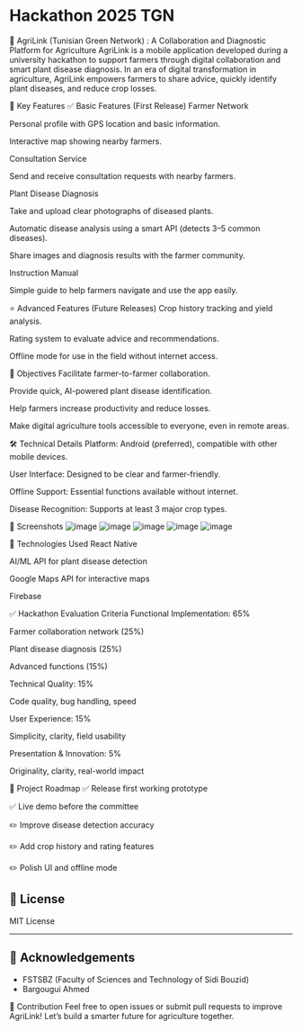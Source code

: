 # Hackathon 2025 TGN
📱 AgriLink (Tunisian Green Network) : A Collaboration and Diagnostic Platform for Agriculture
AgriLink is a mobile application developed during a university hackathon to support farmers through digital collaboration and smart plant disease diagnosis.
In an era of digital transformation in agriculture, AgriLink empowers farmers to share advice, quickly identify plant diseases, and reduce crop losses.

🌾 Key Features
✅ Basic Features (First Release)
Farmer Network

Personal profile with GPS location and basic information.

Interactive map showing nearby farmers.

Consultation Service

Send and receive consultation requests with nearby farmers.

Plant Disease Diagnosis

Take and upload clear photographs of diseased plants.

Automatic disease analysis using a smart API (detects 3–5 common diseases).

Share images and diagnosis results with the farmer community.

Instruction Manual

Simple guide to help farmers navigate and use the app easily.

⭐ Advanced Features (Future Releases)
Crop history tracking and yield analysis.

Rating system to evaluate advice and recommendations.

Offline mode for use in the field without internet access.

🚀 Objectives
Facilitate farmer-to-farmer collaboration.

Provide quick, AI-powered plant disease identification.

Help farmers increase productivity and reduce losses.

Make digital agriculture tools accessible to everyone, even in remote areas.

🛠 Technical Details
Platform: Android (preferred), compatible with other mobile devices.

User Interface: Designed to be clear and farmer-friendly.

Offline Support: Essential functions available without internet.

Disease Recognition: Supports at least 3 major crop types.

📸 Screenshots
![image](https://github.com/user-attachments/assets/7a249876-5846-420f-8328-e949ca222167)
![image](https://github.com/user-attachments/assets/7d9be8d0-ea97-4891-870a-bad6d078c593)
![image](https://github.com/user-attachments/assets/03794a7b-efe0-49e5-ac1a-aa3b02b51ade)
![image](https://github.com/user-attachments/assets/c3b8da6f-684b-47b5-9b5b-199311b7c17e)
![image](https://github.com/user-attachments/assets/edc9667c-d96b-4861-873f-3621d477811a)


🧩 Technologies Used
React Native 

AI/ML API for plant disease detection

Google Maps API for interactive maps

Firebase 

✅ Hackathon Evaluation Criteria
Functional Implementation: 65%

Farmer collaboration network (25%)

Plant disease diagnosis (25%)

Advanced functions (15%)

Technical Quality: 15%

Code quality, bug handling, speed

User Experience: 15%

Simplicity, clarity, field usability

Presentation & Innovation: 5%

Originality, clarity, real-world impact

📍 Project Roadmap
✅ Release first working prototype

✅ Live demo before the committee

✏️ Improve disease detection accuracy

✏️ Add crop history and rating features

✏️ Polish UI and offline mode

## 📄 License
MIT License

---

## 🙏 Acknowledgements
- FSTSBZ (Faculty of Sciences and Technology of Sidi Bouzid)
- Bargougui Ahmed

🌱 Contribution
Feel free to open issues or submit pull requests to improve AgriLink!
Let’s build a smarter future for agriculture together.
